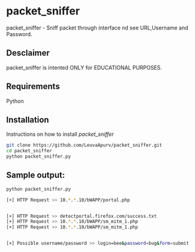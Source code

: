 # packet_sniffer
packet_sniffer - Sniff packet through interface nd see URL,Username and Password.

## Desclaimer
packet_sniffer is intented ONLY for EDUCATIONAL PURPOSES.

## Requirements
Python

## Installation
Instructions on how to install *packet_sniffer*
```bash
git clone https://github.com/LeuvaApurv/packet_sniffer.git
cd packet_sniffer
python packet_sniffer.py
```

## Sample output:
```bash
python packet_sniffer.py 

[+] HTTP Request >> 10.*.*.10/bWAPP/portal.php


[+] HTTP Request >> detectportal.firefox.com/success.txt
[+] HTTP Request >> 10.*.*.10/bWAPP/sm_mitm_1.php
[+] HTTP Request >> 10.*.*.10/bWAPP/sm_mitm_1.php


[+] Possible username/password >> login=bee&password=bug&form=submit



```
